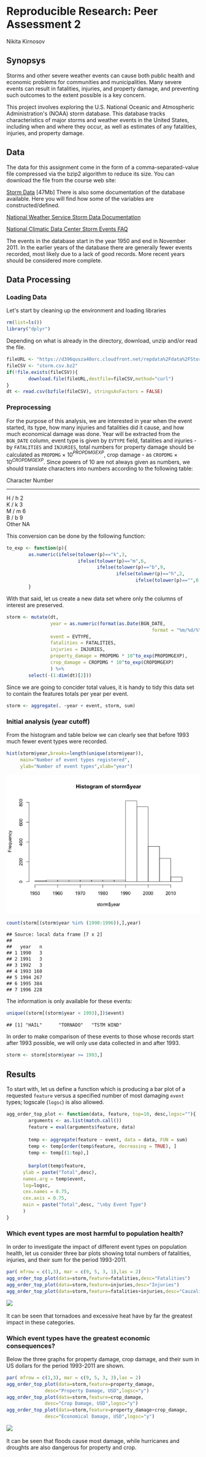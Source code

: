 # Reproducible Research: Peer Assessment 2
Nikita Kirnosov  



## Synopsys

Storms and other severe weather events can cause both public health and economic problems for communities and municipalities. Many severe events can result in fatalities, injuries, and property damage, and preventing such outcomes to the extent possible is a key concern.

This project involves exploring the U.S. National Oceanic and Atmospheric Administration's (NOAA) storm database. This database tracks characteristics of major storms and weather events in the United States, including when and where they occur, as well as estimates of any fatalities, injuries, and property damage.



## Data

The data for this assignment come in the form of a comma-separated-value file compressed via the bzip2 algorithm to reduce its size. You can download the file from the course web site:

[Storm Data](https://d396qusza40orc.cloudfront.net/repdata%2Fdata%2FStormData.csv.bz2) [47Mb]
There is also some documentation of the database available. Here you will find how some of the variables are constructed/defined.

[National Weather Service Storm Data Documentation](https://d396qusza40orc.cloudfront.net/repdata%2Fpeer2_doc%2Fpd01016005curr.pdf)

[National Climatic Data Center Storm Events FAQ](https://d396qusza40orc.cloudfront.net/repdata%2Fpeer2_doc%2FNCDC%20Storm%20Events-FAQ%20Page.pdf)

The events in the database start in the year 1950 and end in November 2011. In the earlier years of the database there are generally fewer events recorded, most likely due to a lack of good records. More recent years should be considered more complete.

## Data Processing

### Loading Data

Let's start by cleaning up the environment and loading libraries


```r
rm(list=ls())
library("dplyr")
```

Depending on what is already in the directory, download, unzip and/or read the file.


```r
fileURL <- "https://d396qusza40orc.cloudfront.net/repdata%2Fdata%2FStormData.csv.bz2"
fileCSV <- "storm.csv.bz2"
if(!file.exists(fileCSV)){
        download.file(fileURL,destfile=fileCSV,method="curl")
}
dt <- read.csv(bzfile(fileCSV), stringsAsFactors = FALSE)
```

### Preprocessing 

For the purpose of this analysis, we are interested in year when the event started,
its type, how many injuries and fatalities did it cause, and how much economical damage 
was done. Year will be extracted from the `BGN_DATE` column, event type is given by `EVTYPE`
field, fatalities and injuries - by `FATALITIES` and `INJURIES`, total numbers for
property damage should be calculated as `PROPDMG` $\times$ 10$^{PROPDMGEXP}$,
crop damage - as `CROPDMG` $\times$ 10$^{CROPDMGEXP}$.
Since powers of 10 are not always given as numbers, we should translate characters
into numbers according to the following table:


Character   Number 
----------  -------
H / h       2      
K / k       3      
M / m       6      
B / b       9      
Other       NA     

This conversion can be done by the following function:


```r
to_exp <- function(p){
        as.numeric(ifelse(tolower(p)=="k",3,
                          ifelse(tolower(p)=="m",6,
                                 ifelse(tolower(p)=="b",9,
                                        ifelse(tolower(p)=="h",2,
                                               ifelse(tolower(p)=="",0,p))))))
        }
```

With that said, let us create a new data set where only the columns of interest 
are preserved.


```r
storm <- mutate(dt, 
                year = as.numeric(format(as.Date(BGN_DATE, 
                                                     format = "%m/%d/%Y %H:%M:%S"), "%Y")),
                event = EVTYPE,
                fatalities = FATALITIES,
                injuries = INJURIES,
                property_damage = PROPDMG * 10^to_exp(PROPDMGEXP),
                crop_damage = CROPDMG * 10^to_exp(CROPDMGEXP)
                ) %>% 
        select(-(1:dim(dt)[2]))
```

Since we are going to concider total values, it is handy to tidy this data set
to contain the features totals per year per event.


```r
storm <- aggregate(. ~year + event, storm, sum)
```

### Initial analysis (year cutoff)

From the histogram and table below we can clearly see that before 1993 
much fewer event types were recorded.


```r
hist(storm$year,breaks=length(unique(storm$year)),
     main="Number of event types registered",
     ylab="Number of event types",xlab="year")
```

![](PA2_files/figure-html/unnamed-chunk-4-1.png) 

```r
count(storm[(storm$year %in% (1990:1996)),],year)
```

```
## Source: local data frame [7 x 2]
## 
##   year   n
## 1 1990   3
## 2 1991   3
## 3 1992   3
## 4 1993 160
## 5 1994 267
## 6 1995 384
## 7 1996 228
```

The information is only available for these events:


```r
unique((storm[(storm$year < 1993),])$event)
```

```
## [1] "HAIL"      "TORNADO"   "TSTM WIND"
```

In order to make comparison of these events to those whose records start
after 1993 possible, we will only use data collected in and after 1993.


```r
storm <- storm[storm$year >= 1993,]
```

## Results

To start with, let us define a function which is producing a bar plot
of a requested `feature` versus a specified number of most damaging
`event` types; logscale (`logsc`) is also allowed.


```r
agg_order_top_plot <- function(data, feature, top=10, desc,logsc=""){
        arguments <- as.list(match.call())
        feature = eval(arguments$feature, data)
        
        temp <- aggregate(feature ~ event, data = data, FUN = sum)
        temp <- temp[order(temp$feature, decreasing = TRUE), ]
        temp <- temp[(1:top),]
        
        barplot(temp$feature,
      ylab = paste("Total",desc),
      names.arg = temp$event,
      log=logsc,
      cex.names = 0.75,
      cex.axis = 0.75,
      main = paste("Total",desc, "\nby Event Type")
      )
}
```

### Which event types are most harmful to population health?

In order to investigate the impact of different event types on population
health, let us consider three bar plots showing total numbers of fatalities,
injuries, and their sum for the period 1993-2011.


```r
par( mfrow = c(1,3), mar = c(9, 5, 3, 1),las = 2)
agg_order_top_plot(data=storm,feature=fatalities,desc="Fatalities")
agg_order_top_plot(data=storm,feature=injuries,desc="Injuries")
agg_order_top_plot(data=storm,feature=fatalities+injuries,desc="Cauzalities")
```

![](PA2_files/figure-html/unnamed-chunk-8-1.png) 

It can be seen that tornadoes and excessive heat have by far the greatest impact
in these categories.

### Which event types have the greatest economic consequences?

Below the three graphs for property damage, crop damage, and their sum 
in US dollars for the period 1993-2011 are shown.


```r
par( mfrow = c(1,3), mar = c(9, 5, 3, 3),las = 2)
agg_order_top_plot(data=storm,feature=property_damage,
              desc="Property Damage, USD",logsc="y")
agg_order_top_plot(data=storm,feature=crop_damage,
              desc="Crop Damage, USD",logsc="y")
agg_order_top_plot(data=storm,feature=property_damage+crop_damage,
              desc="Economical Damage, USD",logsc="y")
```

![](PA2_files/figure-html/unnamed-chunk-9-1.png) 

It can be seen that floods cause most damage, while hurricanes and droughts
are also dangerous for property and crop.
